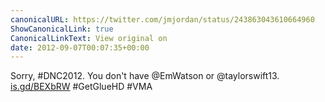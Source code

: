 ```yaml
---
canonicalURL: https://twitter.com/jmjordan/status/243863043610664960
ShowCanonicalLink: true
CanonicalLinkText: View original on
date: 2012-09-07T00:07:35+00:00
---
```

Sorry, #DNC2012. You don't have @EmWatson or @taylorswift13. [is.gd/BEXbRW](http://is.gd/BEXbRW) #GetGlueHD #VMA